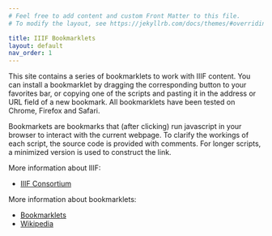 ```yaml
---
# Feel free to add content and custom Front Matter to this file.
# To modify the layout, see https://jekyllrb.com/docs/themes/#overriding-theme-defaults

title: IIIF Bookmarklets
layout: default
nav_order: 1
---
```

This site contains a series of bookmarklets to work with IIIF content. You can install a bookmarklet by dragging the corresponding button to your favorites bar, or copying one of the scripts and pasting it in the address or URL field of a new bookmark. All bookmarklets have been tested on Chrome, Firefox and Safari.

Bookmarkets are bookmarks that (after clicking) run javascript in your browser to interact with the current webpage. To clarify the workings of each script, the source code is provided with comments. For longer scripts, a minimized version is used to construct the link.

More information about IIIF:
- [IIIF Consortium](https://iiif.io/)

More information about bookmarklets:
- [Bookmarklets](http://caiorss.github.io/bookmarklets.html)
- [Wikipedia](https://en.wikipedia.org/wiki/Bookmarklet)